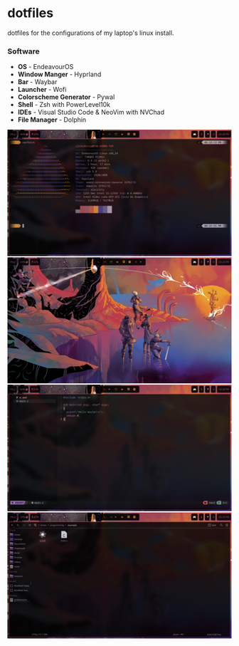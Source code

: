 # dotfiles

dotfiles for the configurations of my laptop's linux install.

### Software

- **OS** - EndeavourOS
- **Window Manger** - Hyprland
- **Bar** - Waybar
- **Launcher** - Wofi
- **Colorscheme Generator** - Pywal
- **Shell** - Zsh with PowerLevel10k
- **IDEs** - Visual Studio Code & NeoVim with NVChad
- **File Manager** - Dolphin

![neofetch](screenshots/neofetch.png)
![wallpaper](screenshots/wallpaper.png)
![nvim](screenshots/nvim_nvchad.png)
![dolphin](screenshots/dolphin.png)
